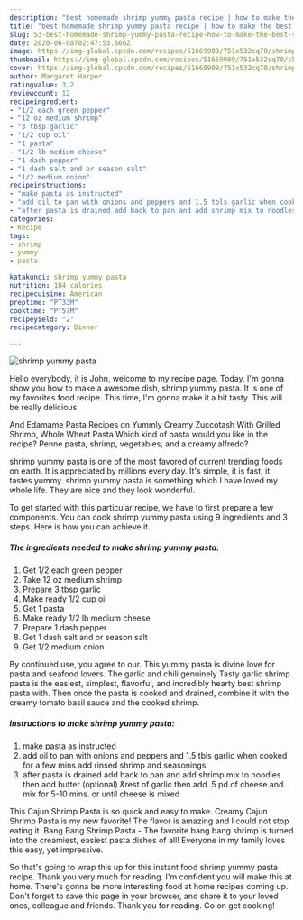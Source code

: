 ```yaml
---
description: "best homemade shrimp yummy pasta recipe | how to make the best shrimp yummy pasta"
title: "best homemade shrimp yummy pasta recipe | how to make the best shrimp yummy pasta"
slug: 53-best-homemade-shrimp-yummy-pasta-recipe-how-to-make-the-best-shrimp-yummy-pasta
date: 2020-06-08T02:47:53.666Z
image: https://img-global.cpcdn.com/recipes/51669909/751x532cq70/shrimp-yummy-pasta-recipe-main-photo.jpg
thumbnail: https://img-global.cpcdn.com/recipes/51669909/751x532cq70/shrimp-yummy-pasta-recipe-main-photo.jpg
cover: https://img-global.cpcdn.com/recipes/51669909/751x532cq70/shrimp-yummy-pasta-recipe-main-photo.jpg
author: Margaret Harper
ratingvalue: 3.2
reviewcount: 12
recipeingredient:
- "1/2 each green pepper"
- "12 oz medium shrimp"
- "3 tbsp garlic"
- "1/2 cup oil"
- "1 pasta"
- "1/2 lb medium cheese"
- "1 dash pepper"
- "1 dash salt and or season salt"
- "1/2 medium onion"
recipeinstructions:
- "make pasta as instructed"
- "add oil to pan with onions and peppers and 1.5 tbls garlic when cooked for a few mins add rinsed shrimp and seasonings"
- "after pasta is drained add back to pan and add shrimp mix to noodles then add butter (optional) &amp;rest of garlic then add .5 pd of cheese and mix for 5-10 mins. or until cheese is mixed"
categories:
- Recipe
tags:
- shrimp
- yummy
- pasta

katakunci: shrimp yummy pasta 
nutrition: 184 calories
recipecuisine: American
preptime: "PT33M"
cooktime: "PT57M"
recipeyield: "2"
recipecategory: Dinner

---
```



![shrimp yummy pasta](https://img-global.cpcdn.com/recipes/51669909/751x532cq70/shrimp-yummy-pasta-recipe-main-photo.jpg)

Hello everybody, it is John, welcome to my recipe page. Today, I'm gonna show you how to make a awesome dish, shrimp yummy pasta. It is one of my favorites food recipe. This time, I'm gonna make it a bit tasty. This will be really delicious.

And Edamame Pasta Recipes on Yummly Creamy Zuccotash With Grilled Shrimp, Whole Wheat Pasta Which kind of pasta would you like in the recipe? Penne pasta, shrimp, vegetables, and a creamy alfredo?

shrimp yummy pasta is one of the most favored of current trending foods on earth. It is appreciated by millions every day. It's simple, it is fast, it tastes yummy. shrimp yummy pasta is something which I have loved my whole life. They are nice and they look wonderful.


To get started with this particular recipe, we have to first prepare a few components. You can cook shrimp yummy pasta using 9 ingredients and 3 steps. Here is how you can achieve it.

<!--inarticleads1-->

##### The ingredients needed to make shrimp yummy pasta:

1. Get 1/2 each green pepper
1. Take 12 oz medium shrimp
1. Prepare 3 tbsp garlic
1. Make ready 1/2 cup oil
1. Get 1 pasta
1. Make ready 1/2 lb medium cheese
1. Prepare 1 dash pepper
1. Get 1 dash salt and or season salt
1. Get 1/2 medium onion


By continued use, you agree to our. This yummy pasta is divine love for pasta and seafood lovers. The garlic and chili genuinely Tasty garlic shrimp pasta is the easiest, simplest, flavorful, and incredibly hearty best shrimp pasta with. Then once the pasta is cooked and drained, combine it with the creamy tomato basil sauce and the cooked shrimp. 

<!--inarticleads2-->

##### Instructions to make shrimp yummy pasta:

1. make pasta as instructed
1. add oil to pan with onions and peppers and 1.5 tbls garlic when cooked for a few mins add rinsed shrimp and seasonings
1. after pasta is drained add back to pan and add shrimp mix to noodles then add butter (optional) &amp;rest of garlic then add .5 pd of cheese and mix for 5-10 mins. or until cheese is mixed


This Cajun Shrimp Pasta is so quick and easy to make. Creamy Cajun Shrimp Pasta is my new favorite! The flavor is amazing and I could not stop eating it. Bang Bang Shrimp Pasta - The favorite bang bang shrimp is turned into the creamiest, easiest pasta dishes of all! Everyone in my family loves this easy, yet impressive. 

So that's going to wrap this up for this instant food shrimp yummy pasta recipe. Thank you very much for reading. I'm confident you will make this at home. There's gonna be more interesting food at home recipes coming up. Don't forget to save this page in your browser, and share it to your loved ones, colleague and friends. Thank you for reading. Go on get cooking!
